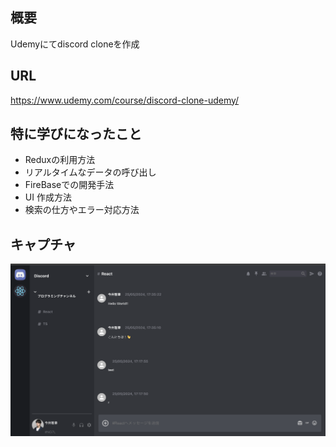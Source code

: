 ## 概要
Udemyにてdiscord cloneを作成

## URL
https://www.udemy.com/course/discord-clone-udemy/

## 特に学びになったこと
- Reduxの利用方法
- リアルタイムなデータの呼び出し
- FireBaseでの開発手法
- UI 作成方法
- 検索の仕方やエラー対応方法

## キャプチャ
![capture](public/capture.png)
